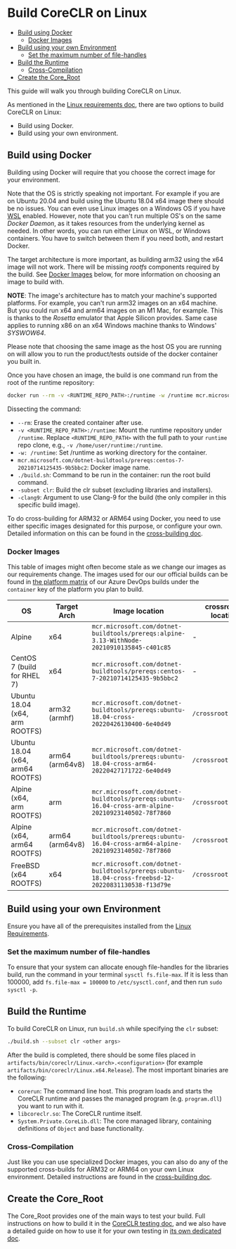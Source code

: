 # Build CoreCLR on Linux

* [Build using Docker](#build-using-docker)
  * [Docker Images](#docker-images)
* [Build using your own Environment](#build-using-your-own-environment)
  * [Set the maximum number of file-handles](#set-the-maximum-number-of-file-handles)
* [Build the Runtime](#build-the-runtime)
  * [Cross-Compilation](#cross-compilation)
* [Create the Core_Root](#create-the-core_root)

This guide will walk you through building CoreCLR on Linux.

As mentioned in the [Linux requirements doc](/docs/workflow/requirements/linux-requirements.md), there are two options to build CoreCLR on Linux:

* Build using Docker.
* Build using your own environment.

## Build using Docker

Building using Docker will require that you choose the correct image for your environment.

Note that the OS is strictly speaking not important. For example if you are on Ubuntu 20.04 and build using the Ubuntu 18.04 x64 image there should be no issues. You can even use Linux images on a Windows OS if you have [WSL](https://docs.microsoft.com/en-us/windows/wsl/about) enabled. However, note that you can't run multiple OS's on the same _Docker Daemon_, as it takes resources from the underlying kernel as needed. In other words, you can run either Linux on WSL, or Windows containers. You have to switch between them if you need both, and restart Docker.

<!-- It is actually possible to run a Windows container on a Linux machine. However, I've only read about it, but not tried it out, so I'm not including it in this doc for the time being. -->

The target architecture is more important, as building arm32 using the x64 image will not work. There will be missing _rootfs_ components required by the build. See [Docker Images](#docker-images) below, for more information on choosing an image to build with.

**NOTE**: The image's architecture has to match your machine's supported platforms. For example, you can't run arm32 images on an x64 machine. But you could run x64 and arm64 images on an M1 Mac, for example. This is thanks to the _Rosetta_ emulator that Apple Silicon provides. Same case applies to running x86 on an x64 Windows machine thanks to Windows' _SYSWOW64_.

Please note that choosing the same image as the host OS you are running on will allow you to run the product/tests outside of the docker container you built in.

Once you have chosen an image, the build is one command run from the root of the runtime repository:

```bash
docker run --rm -v <RUNTIME_REPO_PATH>:/runtime -w /runtime mcr.microsoft.com/dotnet-buildtools/prereqs:mcr.microsoft.com/dotnet-buildtools/prereqs:centos-7-20210714125435-9b5bbc2 ./build.sh --subset clr -clang9
```

Dissecting the command:

* `--rm`: Erase the created container after use.
* `-v <RUNTIME_REPO_PATH>:/runtime`: Mount the runtime repository under `/runtime`. Replace `<RUNTIME_REPO_PATH>` with the full path to your `runtime` repo clone, e.g., `-v /home/user/runtime:/runtime`.
* `-w: /runtime`: Set /runtime as working directory for the container.
* `mcr.microsoft.com/dotnet-buildtools/prereqs:centos-7-20210714125435-9b5bbc2`: Docker image name.
* `./build.sh`: Command to be run in the container: run the root build command.
* `-subset clr`: Build the clr subset (excluding libraries and installers).
* `-clang9`: Argument to use Clang-9 for the build (the only compiler in this specific build image).

To do cross-building for ARM32 or ARM64 using Docker, you need to use either specific images designated for this purpose, or configure your own. Detailed information on this can be found in the [cross-building doc](/docs/workflow/building/coreclr/cross-building.md#cross-building-using-docker).

### Docker Images

This table of images might often become stale as we change our images as our requirements change. The images used for our our official builds can be found in [the platform matrix](/eng/pipelines/common/platform-matrix.yml) of our Azure DevOps builds under the `container` key of the platform you plan to build.

| OS                                | Target Arch     | Image location                                                                                       | crossrootfs location | Clang Version |
| --------------------------------- | --------------- | ---------------------------------------------------------------------------------------------------- | -------------------- | ------------- |
| Alpine                            | x64             | `mcr.microsoft.com/dotnet-buildtools/prereqs:alpine-3.13-WithNode-20210910135845-c401c85`            | -                    | -clang5.0     |
| CentOS 7 (build for RHEL 7)       | x64             | `mcr.microsoft.com/dotnet-buildtools/prereqs:centos-7-20210714125435-9b5bbc2`                        | -                    | -clang9       |
| Ubuntu 18.04 (x64, arm ROOTFS)    | arm32 (armhf)   | `mcr.microsoft.com/dotnet-buildtools/prereqs:ubuntu-18.04-cross-20220426130400-6e40d49`              | `/crossrootfs/arm`   | -clang9       |
| Ubuntu 18.04  (x64, arm64 ROOTFS) | arm64 (arm64v8) | `mcr.microsoft.com/dotnet-buildtools/prereqs:ubuntu-18.04-cross-arm64-20220427171722-6e40d49`        | `/crossrootfs/arm64` | -clang9       |
| Alpine (x64, arm ROOTFS)          | arm             | `mcr.microsoft.com/dotnet-buildtools/prereqs:ubuntu-16.04-cross-arm-alpine-20210923140502-78f7860`   | `/crossrootfs/arm64` | -clang9       |
| Alpine (x64, arm64 ROOTFS)        | arm64 (arm64v8) | `mcr.microsoft.com/dotnet-buildtools/prereqs:ubuntu-16.04-cross-arm64-alpine-20210923140502-78f7860` | `/crossrootfs/arm64` | -clang9       |
| FreeBSD (x64 ROOTFS)              | x64             | `mcr.microsoft.com/dotnet-buildtools/prereqs:ubuntu-18.04-cross-freebsd-12-20220831130538-f13d79e`   | `/crossrootfs/x64`   | (default)     |

## Build using your own Environment

Ensure you have all of the prerequisites installed from the [Linux Requirements](/docs/workflow/requirements/linux-requirements.md).

### Set the maximum number of file-handles

To ensure that your system can allocate enough file-handles for the libraries build, run the command in your terminal `sysctl fs.file-max`. If it is less than 100000, add `fs.file-max = 100000` to `/etc/sysctl.conf`, and then run `sudo sysctl -p`.

## Build the Runtime

To build CoreCLR on Linux, run `build.sh` while specifying the `clr` subset:

```bash
./build.sh --subset clr <other args>
```

After the build is completed, there should be some files placed in `artifacts/bin/coreclr/Linux.<arch>.<configuration>` (for example `artifacts/bin/coreclr/Linux.x64.Release`). The most important binaries are the following:

* `corerun`: The command line host.  This program loads and starts the CoreCLR runtime and passes the managed program (e.g. `program.dll`) you want to run with it.
* `libcoreclr.so`: The CoreCLR runtime itself.
* `System.Private.CoreLib.dll`: The core managed library, containing definitions of `Object` and base functionality.

### Cross-Compilation

Just like you can use specialized Docker images, you can also do any of the supported cross-builds for ARM32 or ARM64 on your own Linux environment. Detailed instructions are found in the [cross-building doc](/docs/workflow/building/coreclr/cross-building.md#linux-cross-building).

## Create the Core_Root

The Core_Root provides one of the main ways to test your build. Full instructions on how to build it in the [CoreCLR testing doc](/docs/workflow/testing/coreclr/testing.md), and we also have a detailed guide on how to use it for your own testing in [its own dedicated doc](/docs/workflow/testing/using-corerun-and-coreroot.md).
